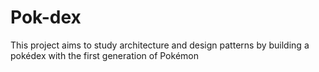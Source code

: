 # Pok-dex
This project aims to study architecture and design patterns by building a pokédex with the first generation of Pokémon
